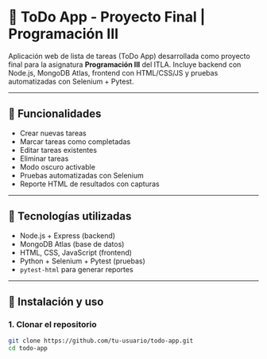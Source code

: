 # 📝 ToDo App - Proyecto Final | Programación III

Aplicación web de lista de tareas (ToDo App) desarrollada como proyecto final para la asignatura **Programación III** del ITLA. Incluye backend con Node.js, MongoDB Atlas, frontend con HTML/CSS/JS y pruebas automatizadas con Selenium + Pytest.

---

## 📌 Funcionalidades

- Crear nuevas tareas
- Marcar tareas como completadas
- Editar tareas existentes
- Eliminar tareas
- Modo oscuro activable
- Pruebas automatizadas con Selenium
- Reporte HTML de resultados con capturas

---

## 🧠 Tecnologías utilizadas

- Node.js + Express (backend)
- MongoDB Atlas (base de datos)
- HTML, CSS, JavaScript (frontend)
- Python + Selenium + Pytest (pruebas)
- `pytest-html` para generar reportes

---

## 🚀 Instalación y uso

### 1. Clonar el repositorio

```bash
git clone https://github.com/tu-usuario/todo-app.git
cd todo-app

